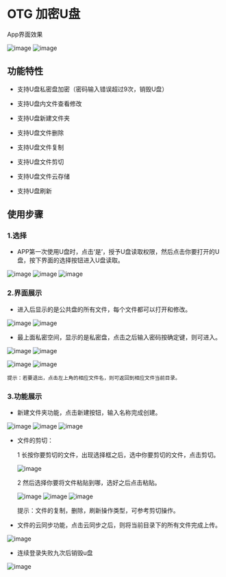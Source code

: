 OTG 加密U盘
================================================
App界面效果

![image](https://github.com/WSN331/UDiskReader-master2/blob/master/image/four.png?raw=true)
![image](https://github.com/WSN331/UDiskReader-master2/blob/master/image/eleven.png?raw=true)

功能特性
------------------------------------------------
* 支持U盘私密盘加密（密码输入错误超过9次，销毁U盘）

* 支持U盘内文件查看修改

* 支持U盘新建文件夹

* 支持U盘文件删除

* 支持U盘文件复制

* 支持U盘文件剪切

* 支持U盘文件云存储

* 支持U盘刷新

使用步骤
-------------------------------------------------
### 1.选择
*  APP第一次使用U盘时，点击‘是’，授予U盘读取权限，然后点击你要打开的U盘，按下界面的选择按钮进入U盘读取。

![image](https://github.com/WSN331/UDiskReader-master2/blob/master/image/one.png?raw=true)
![image](https://github.com/WSN331/UDiskReader-master2/blob/master/image/two.png?raw=true)
![image](https://github.com/WSN331/UDiskReader-master2/blob/master/image/three.png?raw=true)

### 2.界面展示
* 进入后显示的是公共盘的所有文件，每个文件都可以打开和修改。

![image](https://github.com/WSN331/UDiskReader-master2/blob/master/image/four.png?raw=true)
![image](https://github.com/WSN331/UDiskReader-master2/blob/master/image/eleven.png?raw=true)

* 最上面私密空间，显示的是私密盘，点击之后输入密码按确定键，则可进入。

![image](https://github.com/WSN331/UDiskReader-master2/blob/master/image/five.png?raw=true)
![image](https://github.com/WSN331/UDiskReader-master2/blob/master/image/six.png?raw=true)

![image](https://github.com/WSN331/UDiskReader-master2/blob/master/image/eight.png?raw=true)
![image](https://github.com/WSN331/UDiskReader-master2/blob/master/image/four.png?raw=true)

    提示：若要退出，点击左上角的相应文件名，则可返回到相应文件当前目录。

### 3.功能展示
* 新建文件夹功能，点击新建按钮，输入名称完成创建。

![image](https://github.com/WSN331/UDiskReader-master2/blob/master/image/seven.png?raw=true)
![image](https://github.com/WSN331/UDiskReader-master2/blob/master/image/nine.png?raw=true)
![image](https://github.com/WSN331/UDiskReader-master2/blob/master/image/ten.png?raw=true)

* 文件的剪切：

    1 长按你要剪切的文件，出现选择框之后，选中你要剪切的文件，点击剪切。

    ![image](https://github.com/WSN331/UDiskReader-master2/blob/master/image/eleven.png?raw=true)

    2 然后选择你要将文件粘贴到哪，选好之后点击粘贴。

    ![image](https://github.com/WSN331/UDiskReader-master2/blob/master/image/twelve.png?raw=true)
    ![image](https://github.com/WSN331/UDiskReader-master2/blob/master/image/fourteen.png?raw=true)
    ![image](https://github.com/WSN331/UDiskReader-master2/blob/master/image/fiveteen.png?raw=true)

    提示：文件的复制，删除，刷新操作类型，可参考剪切操作。

* 文件的云同步功能，点击云同步之后，则将当前目录下的所有文件完成上传。

![image](https://github.com/WSN331/UDiskReader-master2/blob/master/image/upload.jpg?raw=true)

* 连续登录失败九次后销毁u盘

![image](https://github.com/WSN331/UDiskReader-master2/blob/master/image/unlock.jpg?raw=true)